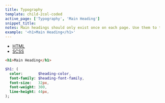 ```yaml
---
title: Typography
template: child-2col-coded
active_page: ['Typography', 'Main Heading']
snippet_title:
notes: Main headings should only exist once on each page. Use them to title the entire page.
example: '<h1>Main Heading</h1>'
---
```


* [HTML](0)
* [SCSS](1)

```html
<h1>Main Heading</h1>
```
```sass
$h1: (
  color:       $heading-color,
  font-family: $heading-font-family,
  font-size:   32px,
  font-weight: 300,
  line-height: 44px,
);
```
